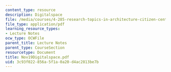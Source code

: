 ```yaml
---
content_type: resource
description: Digitalspace
file: /media/courses/4-285-research-topics-in-architecture-citizen-centered-design-of-open-governance-systems-fall-2002/3c93f022856a5f1a0a20d4ac2813be7b_Nov19Digitalspace.pdf
file_type: application/pdf
learning_resource_types:
- Lecture Notes
ocw_type: OCWFile
parent_title: Lecture Notes
parent_type: CourseSection
resourcetype: Document
title: Nov19Digitalspace.pdf
uid: 3c93f022-856a-5f1a-0a20-d4ac2813be7b
---
```

